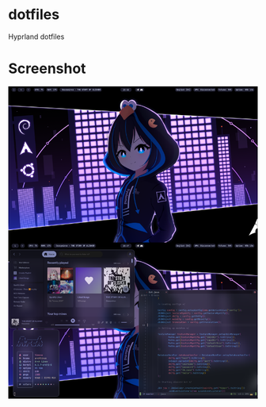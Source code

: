# dotfiles
Hyprland dotfiles

# Screenshot
![Screenshot](https://github.com/timoxa0/dotfiles/blob/main/assets/screenshot.png?raw=true)
